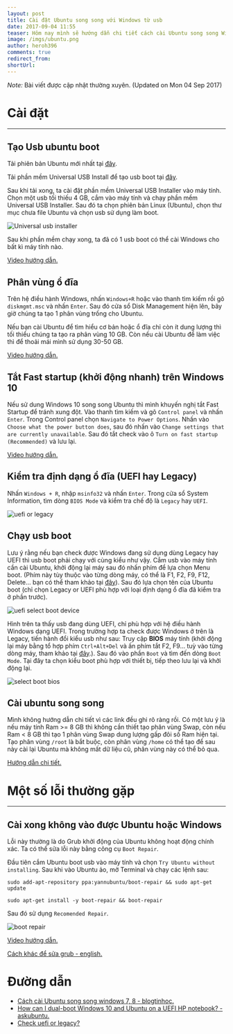 ```yaml
---
layout: post
title: Cài đặt Ubuntu song song với Windows từ usb
date: 2017-09-04 11:55
teaser: Hôm nay mình sẽ hướng dẫn chi tiết cách cài Ubuntu song song Windows và một số lỗi cơ bản khi cài đặt
image: /imgs/ubuntu.png
author: heroh396
comments: true
redirect_from:
shortUrl: 
---
```

*Note:* Bài viết được cập nhật thường xuyên. (Updated on Mon 04 Sep 2017)

# Cài đặt
---

## Tạo Usb ubuntu boot

Tải phiên bản Ubuntu mới nhất tại
[đây](https://www.ubuntu.com/download/desktop).

Tải phần mềm Universal USB Install để tạo usb boot tại
[đây](https://www.pendrivelinux.com/universal-usb-installer-easy-as-1-2-3/).

Sau khi tải xong, ta cài đặt phần mềm Universal USB Installer vào máy tính. Chọn
một usb tối thiếu 4 GB, cắm vào máy tính và chạy phần mềm Universal USB
Installer.
Sau đó ta chọn phiên bản Linux (Ubuntu), chọn thư mục chưa file Ubuntu và chọn
usb sử dụng làm boot. 

![Universal usb installer](/imgs/linux/universal_usb_installer.png)

Sau khi phần mềm chạy xong, ta đã có 1 usb boot có thể cài
Windows cho bất kì máy tính nào.

[Video hướng dẫn.](https://www.youtube.com/watch?v=FfEbsf06IwU)

## Phân vùng ổ đĩa

Trên hệ điều hành Windows, nhấn `Windows+R` hoặc vào thanh tìm kiếm rồi gõ
`diskmgmt.msc` và nhấn `Enter`. Sau đó cửa sổ Disk Management hiện lên, bây giờ
chúng ta tạo 1 phân vùng trống cho Ubuntu. 

Nếu bạn cài Ubuntu để tìm hiểu cơ bản hoặc ổ đĩa chỉ còn ít dung lượng thì tối
thiểu chúng ta tạo ra phân vùng 10 GB. Còn nếu cài Ubuntu để làm việc thì để
thoải mái mình sử dụng 30-50 GB.

[Video hướng dẫn.](https://www.youtube.com/watch?v=9fhawrUcC84)

## Tắt Fast startup (khởi động nhanh) trên Windows 10

Nếu sử dung Windows 10 song song Ubuntu thì mình khuyến nghị tắt Fast Startup để
tránh xung đột. Vào thanh tìm kiếm và gõ `Control panel` và nhấn `Enter`. Trong Control panel
chọn `Navigate to Power Options`. Nhấn vào `Choose what the power button does`,
sau đó nhấn vào `Change settings that are currently unavailable`. Sau đó tắt
check vào ô `Turn on fast startup (Recommended)` và lưu lại.

[Video hướng dẫn.](https://www.youtube.com/watch?v=4DY8xY3V6I0)


## Kiểm tra định dạng ổ đĩa (UEFI hay Legacy)

Nhấn `Windows + R`, nhập `msinfo32` và nhấn `Enter`. Trong cửa sổ System
Information, tìm dòng `BIOS Mode` và kiểm tra chế độ là `Legacy` hay `UEFI`.

![uefi or legacy](/imgs/linux/uefi_legacy.jpg)

## Chạy usb boot

Lưu ý rằng nếu bạn check được Windows đang sử dụng dùng Legacy hay UEFI thì usb
boot phải chạy với cùng kiểu như vậy. Cắm usb vào máy tính cần cài Ubuntu, khởi
động lại máy sau đó nhấn phím để lựa chọn Menu boot. (Phím này tùy thuộc vào từng dòng máy,
có thể là F1, F2, F9, F12, Delete... bạn có thể tham khảo tại
[đây](https://www.desertcrystal.com/bootkeys)). Sau đó lựa chọn tên của
Ubuntu boot (chỉ chọn Legacy or UEFI phù hợp với loại định dạng ổ đĩa đã kiểm
tra ở phần trước).

![uefi select boot device](/imgs/linux/uefi_select_boot_device.jpg)

Hình trên ta thấy usb đang dùng UEFI, chỉ phù hợp với hệ điều hành Windows
dạng UEFI. Trong trường hợp ta check được Windows ở trên là Legacy, tiến hành đổi kiểu
usb như sau:
Truy cập **BIOS** máy tính (khởi động lại máy bằng tổ hợp phím `Ctrl+Alt+Del` và ấn phím tắt F2, 
F9... tuỳ vào từng dòng máy, tham khảo tại
[đây](https://www.desertcrystal.com/bootkeys).). Sau đó vào phần `Boot` và
  tìm đến dòng `Boot Mode`. Tại đây ta chọn kiểu boot phù hợp với thiết bị, tiếp
  theo lưu lại và khởi động lại.

![select boot bios](/imgs/linux/select_boot_bios.jpg)



## Cài ubuntu song song

Mình không hướng dẫn chi tiết vì các link đều ghi rõ ràng rồi. Có một lưu ý là
nếu máy tính Ram >= 8 GB thì không cần thiết tạo phân vùng Swap, còn nếu Ram < 8
GB thì tạo 1 phân vùng Swap dung lượng gấp đôi số Ram hiện tại. 
Tạo phân vùng `/root` là bắt buộc, còn phân vùng `/home` có thể tạo để sau này
cài lại Ubuntu mà không mất dữ liệu cũ, phân vùng này có thể bỏ qua.

[Hướng dẫn chi tiết.](http://tuong.me/cach-cai-dat-ubuntu-song-song-windows/)


# Một số lỗi thường gặp
---

## Cài xong không vào được Ubuntu hoặc Windows

Lỗi này thường là do Grub khởi động của Ubuntu không hoạt động chính xác.
Ta có thể sửa lỗi này bằng công cụ `Boot Repair`. 

Đầu tiên cắm Ubuntu boot usb vào máy tính và chọn `Try Ubuntu without
installing`. Sau khi vào Ubuntu ảo, mở Terminal và chạy các lệnh sau:

`sudo add-apt-repository ppa:yannubuntu/boot-repair && sudo apt-get update`

`sudo apt-get install -y boot-repair && boot-repair`

Sau đó sử dụng `Recomended Repair`.

![boot repair](/imgs/linux/boot_repair.png)

[Video hướng dẫn.](https://www.youtube.com/watch?v=bVx86VbRJkQ)

[Cách khác để sửa grub - english.](https://askubuntu.com/questions/88384/how-can-i-repair-grub-how-to-get-ubuntu-back-after-installing-windows)

 
# Đường dẫn

- [Cách cài Ubuntu song song windows 7, 8 - blogtinhoc.](http://blogtinhoc.vn/cach-cai-ubuntu-14-04-12-04-song-song-voi-windows-7-8.html)
- [How can I dual-boot Windows 10 and Ubuntu on a UEFI HP notebook? - askubuntu.](https://askubuntu.com/questions/666631/how-can-i-dual-boot-windows-10-and-ubuntu-on-a-uefi-hp-notebook)
- [Check uefi or legacy?](https://www.eightforums.com/tutorials/29504-bios-mode-see-if-windows-boot-uefi-legacy-mode.html)
